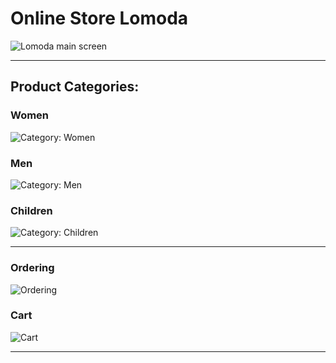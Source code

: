 # Online Store Lomoda
<div><img src="https://github.com/ramrusweb/lomoda/blob/main/assets/lomoda_main_screen.png" alt="Lomoda main screen"></div>
<hr>

## Product Categories:
### Women
<div><img src="https://github.com/ramrusweb/lomoda/blob/main/assets/women.png" alt="Category: Women"></div>

### Men
<div><img src="https://github.com/ramrusweb/lomoda/blob/main/assets/men.png" alt="Category: Men"></div>

### Children
<div><img src="https://github.com/ramrusweb/lomoda/blob/main/assets/children.png" alt="Category: Children"></div>
<hr>

### Ordering
<div><img src="https://github.com/ramrusweb/lomoda/blob/main/assets/ordering.png" alt="Ordering"></div>

### Cart
<div><img src="https://github.com/ramrusweb/lomoda/blob/main/assets/cart.png" alt="Cart"></div>
<hr>

